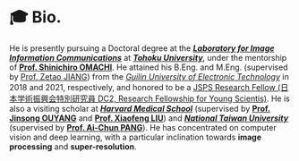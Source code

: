 # 🎓 Bio.

He is presently pursuing a Doctoral degree at the [***Laboratory for Image Information Communications***](http://www.iic.ecei.tohoku.ac.jp/index.html) at [***Tohoku University***](https://www.tohoku.ac.jp/en/), under the mentorship of [**Prof. Shinichiro OMACHI**](http://www.iic.ecei.tohoku.ac.jp/~machi/index-j.html). He attained his B.Eng. and M.Eng. (supervised by [Prof. Zetao JIANG](https://orcid.org/0000-0002-0914-2131)) from the [*Guilin University of Electronic Technology*](https://www.guet.edu.cn/) in 2018 and 2021, respectively, and honored to be a [ JSPS Research Fellow (日本学術振興会特別研究員 DC2, Research Fellowship for Young Scientis)](https://www.jsps.go.jp/english/e-pd/index.html). He is also a visiting scholar at [***Harvard Medical School***](https://hms.harvard.edu/) (supervised by [**Prof. Jinsong OUYANG**](https://scholar.google.com/citations?user=bp7V1bYAAAAJ&hl=en) and [**Prof. Xiaofeng LIU**](https://medicine.yale.edu/profile/xiaofeng-liu/)) and [***National Taiwan University***](https://www.ntu.edu.tw/english/) (supervised by [**Prof. Ai-Chun PANG**](https://www.csie.ntu.edu.tw/~acpang/)). He has concentrated on computer vision and deep learning, with a particular inclination towards **image processing** and **super-resolution**.
